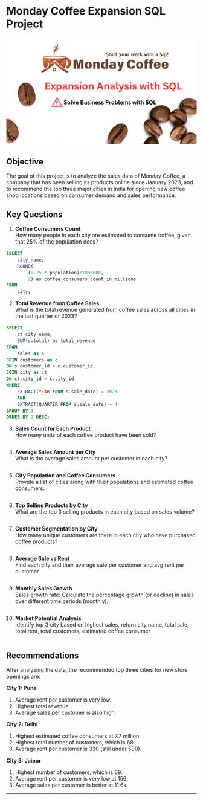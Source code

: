 # Monday Coffee Expansion SQL Project

![Company Logo](https://github.com/najirh/Monday-Coffee-Expansion-Project-P8/blob/main/1.png)

## Objective
The goal of this project is to analyze the sales data of Monday Coffee, a company that has been selling its products online since January 2023, and to recommend the top three major cities in India for opening new coffee shop locations based on consumer demand and sales performance.

## Key Questions
1. **Coffee Consumers Count**  
   How many people in each city are estimated to consume coffee, given that 25% of the population does?
```sql
SELECT 
	city_name,
	ROUND(
		(0.25 * population)/1000000,
		2) as coffee_consumers_count_in_millions
FROM
	city;
```
2. **Total Revenue from Coffee Sales**  
   What is the total revenue generated from coffee sales across all cities in the last quarter of 2023?
```sql
SELECT
	ct.city_name,
	SUM(s.total) as total_revenue
FROM
	sales as s
JOIN customers as c
ON s.customer_id = c.customer_id
JOIN city as ct
ON ct.city_id = c.city_id
WHERE	
	EXTRACT(YEAR FROM s.sale_date) = 2023
	AND
	EXTRACT(QUARTER FROM s.sale_date) = 4
GROUP BY 1
ORDER BY 2 DESC;
```
3. **Sales Count for Each Product**  
   How many units of each coffee product have been sold?
```sql

```
4. **Average Sales Amount per City**  
   What is the average sales amount per customer in each city?
```sql

```
5. **City Population and Coffee Consumers**  
   Provide a list of cities along with their populations and estimated coffee consumers.
```sql

```
6. **Top Selling Products by City**  
   What are the top 3 selling products in each city based on sales volume?
```sql

```
7. **Customer Segmentation by City**  
   How many unique customers are there in each city who have purchased coffee products?
```sql

```
8. **Average Sale vs Rent**  
   Find each city and their average sale per customer and avg rent per customer
```sql

```
9. **Monthly Sales Growth**  
   Sales growth rate: Calculate the percentage growth (or decline) in sales over different time periods (monthly).
```sql

```
10. **Market Potential Analysis**  
    Identify top 3 city based on highest sales, return city name, total sale, total rent, total customers, estimated  coffee consumer
```sql

```

## Recommendations
After analyzing the data, the recommended top three cities for new store openings are:

**City 1: Pune**  
1. Average rent per customer is very low.  
2. Highest total revenue.  
3. Average sales per customer is also high.

**City 2: Delhi**  
1. Highest estimated coffee consumers at 7.7 million.  
2. Highest total number of customers, which is 68.  
3. Average rent per customer is 330 (still under 500).

**City 3: Jaipur**  
1. Highest number of customers, which is 69.  
2. Average rent per customer is very low at 156.  
3. Average sales per customer is better at 11.6k.

---
